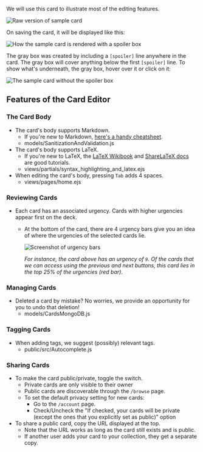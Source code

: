 We will use this card to illustrate most of the editing features.

![Raw version of sample card](raw_card.png)

On saving the card, it will be displayed like this:

![How the sample card is rendered with a spoiler box](with_spoiler.png)

The gray box was created by including a `[spoiler]` line anywhere in the card. The gray box will cover anything below the first `[spoiler]` line. To show what's underneath, the gray box, hover over it or click on it:

![The sample card without the spoiler box](pretty_card.png)

## Features of the Card Editor

### The Card Body

* The card's body supports Markdown.
  * If you're new to Markdown, [here's a handy cheatsheet](https://github.com/adam-p/markdown-here/wiki/Markdown-Cheatsheet). 
  * models/SanitizationAndValidation.js
* The card's body supports LaTeX.
  * If you're new to LaTeX, the [LaTeX Wikibook](https://en.wikibooks.org/wiki/LaTeX) and [ShareLaTeX docs](https://www.overleaf.com/learn/latex/Learn_LaTeX_in_30_minutes) are good tutorials.
  * views/partials/syntax_highlighting_and_latex.ejs
* When editing the card's body, pressing `Tab` adds 4 spaces.
  * views/pages/home.ejs

### Reviewing Cards

* Each card has an associated urgency. Cards with higher urgencies appear first on the deck.
  * At the bottom of the card, there are 4 urgency bars give you an idea of where the urgencies of the selected cards lie.

    ![Screenshot of urgency bars](2019-09-24-urgency-bars.png)

    *For instance, the card above has an urgency of `9`. Of the cards that we can access using the previous and next buttons, this card lies in the top 25% of the urgencies (red bar).*

### Managing Cards

* Deleted a card by mistake? No worries, we provide an opportunity for you to undo that deletion!
  * models/CardsMongoDB.js

### Tagging Cards

* When adding tags, we suggest (possibly) relevant tags.
  * public/src/Autocomplete.js

### Sharing Cards

* To make the card public/private, toggle the switch.
  * Private cards are only visible to their owner
  * Public cards are discoverable through the `/browse` page.
  * To set the default privacy setting for new cards:
    * Go to the `/account` page.
    * Check/Uncheck the "If checked, your cards will be private (except the ones that you explicitly set as public)" option
* To share a public card, copy the URL displayed at the top.
  * Note that the URL works as long as the card still exists and is public.
  * If another user adds your card to your collection, they get a separate copy.
